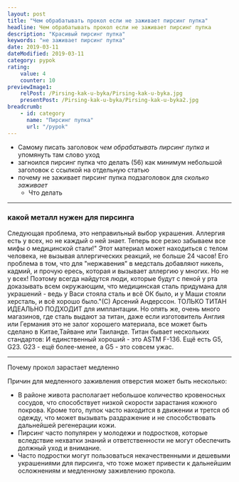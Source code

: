 ```yaml
---
layout: post
title: "Чем обрабатывать прокол если не заживает пирсинг пупка"
headline: Чем обрабатывать прокол если не заживает пирсинг пупка 
description: "Красивый пирсинг пупка"
keywords: "не заживает пирсинг пупка"
date: 2019-03-11
dateModified: 2019-03-11
category: pypok
rating: 
    value: 4
    counter: 10
previewImage1: 
    relPost: /Pirsing-kak-u-byka/Pirsing-kak-u-byka.jpg 
    presentPost: /Pirsing-kak-u-byka/Pirsing-kak-u-byka2.jpg
breadcrumb:
    - id: category
      name: "Пирсинг пупка"
      url: "/pypok"
---
```


- Самому писать заголовок *чем обрабатывать пирсинг пупка* и упомянуть там слово уход
- загноился пирсинг пупка что делать (56) как минимум небольшой заголовок с ссылкой на отдельную статью
- почему не заживает пирсинг пупка подзаголовок для *сколько заживает*
    - Что делать
---
### какой металл нужен для пирсинга

Следующая проблема, это неправильный выбор украшения.
Аллергия есть у всех, но не каждый о ней знает. Теперь все резко забываем все мифы о медицинской стали!" Этот материал может находиться с телом человека, не вызывая аллергических реакций, не больше 24 часов! Его проблема в том, что для "нержавения" в медсталь добавляют никель, кадмий, и прочую ересь, которая и вызывает аллергию у многих.
Но не у всех! Поэтому всегда найдутся люди, которые будут с пеной у рта доказывать всем окружающим, что медицинская сталь придумана для украшений - ведь у Васи стояла сталь и всё ОК было, и у Маши стояли херсталь, и всё хорошо было."(С) Арсений Андерссон.
ТОЛЬКО ТИТАН ИДЕАЛЬНО ПОДХОДИТ для имплантации. Но опять же, очень много магазинов, где сталь выдают за титан, даже если изготовитель Англия или Германия это не залог хорошего материала, все может быть сделано в Китае,Тайване или Таиланде.
Титан бывает нескольких стандартов: И единственный хороший - это ASTM F-136.
Ещё есть G5, G23. G23 - ещё более-менее, а G5 - это совсем ужас.

---

Почему прокол зарастает медленно

Причин для медленного заживления отверстия может быть несколько:

- В районе живота располагает небольшое количество кровеносных сосудов, что способствует низкой скорости зарастания кожного покрова. Кроме того, пупок часто находится в движении и трется об одежду, что может вызывать раздражение и не способствовать дальнейшей регенерации кожи.
- Пирсинг часто популярен у молодежи и подростков, которые вследствие нехватки знаний и ответственности не могут обеспечить должный уход и внимание. 
- Часто подростки могут пользоваться некачественными и дешевыми украшениями для пирсинга, что тоже может привести к дальнейшим осложнениям и медленному заживлению прокола.
